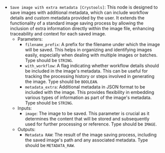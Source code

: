 - `Save image with extra metadata [Crystools]`: This node is designed to save images with additional metadata, which can include workflow details and custom metadata provided by the user. It extends the functionality of a standard image saving process by allowing the inclusion of extra information directly within the image file, enhancing traceability and context for each saved image.
    - Parameters:
        - `filename_prefix`: A prefix for the filename under which the image will be saved. This helps in organizing and identifying images easily, especially when dealing with multiple images or batches. Type should be `STRING`.
        - `with_workflow`: A flag indicating whether workflow details should be included in the image's metadata. This can be useful for tracking the processing history or steps involved in generating the image. Type should be `BOOLEAN`.
        - `metadata_extra`: Additional metadata in JSON format to be included with the image. This provides flexibility in embedding various types of information as part of the image's metadata. Type should be `STRING`.
    - Inputs:
        - `image`: The image to be saved. This parameter is crucial as it determines the content that will be stored and subsequently used for further processing or reference. Type should be `IMAGE`.
    - Outputs:
        - `Metadata RAW`: The result of the image saving process, including the saved image's path and any associated metadata. Type should be `METADATA_RAW`.
